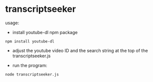 # transcriptseeker

usage:

- install youtube-dl npm package 

``npm install youtube-dl``

- adjust the youtube video ID and the search string at the top of the transcriptseeker.js

- run the program:

``node transcriptseeker.js``